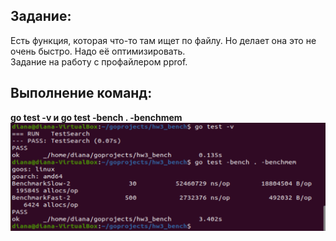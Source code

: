 ## Задание:

Есть функция, которая что-то там ищет по файлу. Но делает она это не очень быстро. Надо её оптимизировать.  
Задание на работу с профайлером pprof.  

## Выполнение команд:  

**go test -v и go test -bench . -benchmem**  
![pic2](https://raw.githubusercontent.com/DianaMoriarty/coursera_go/master/week3/go%20test%20-v%20and%20go%20test%20-bench%20.%20-benchmem.png)
